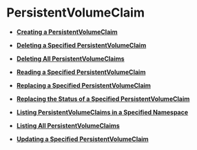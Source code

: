 # PersistentVolumeClaim<a name="cce_02_0066"></a>

-   **[Creating a PersistentVolumeClaim](creating-a-persistentvolumeclaim.md)**  

-   **[Deleting a Specified PersistentVolumeClaim](deleting-a-specified-persistentvolumeclaim.md)**  

-   **[Deleting All PersistentVolumeClaims](deleting-all-persistentvolumeclaims.md)**  

-   **[Reading a Specified PersistentVolumeClaim](reading-a-specified-persistentvolumeclaim.md)**  

-   **[Replacing a Specified PersistentVolumeClaim](replacing-a-specified-persistentvolumeclaim.md)**  

-   **[Replacing the Status of a Specified PersistentVolumeClaim](replacing-the-status-of-a-specified-persistentvolumeclaim.md)**  

-   **[Listing PersistentVolumeClaims in a Specified Namespace](listing-persistentvolumeclaims-in-a-specified-namespace.md)**  

-   **[Listing All PersistentVolumeClaims](listing-all-persistentvolumeclaims.md)**  

-   **[Updating a Specified PersistentVolumeClaim](updating-a-specified-persistentvolumeclaim.md)**  


